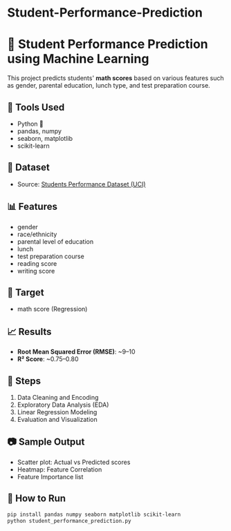 # Student-Performance-Prediction
# 🧠 Student Performance Prediction using Machine Learning

This project predicts students' **math scores** based on various features such as gender, parental education, lunch type, and test preparation course.

## 🔧 Tools Used
- Python 🐍
- pandas, numpy
- seaborn, matplotlib
- scikit-learn

## 📁 Dataset
- Source: [Students Performance Dataset (UCI)](https://raw.githubusercontent.com/selva86/datasets/master/StudentsPerformance.csv)

## 📊 Features
- gender
- race/ethnicity
- parental level of education
- lunch
- test preparation course
- reading score
- writing score

## 🎯 Target
- math score (Regression)

## 📈 Results
- **Root Mean Squared Error (RMSE)**: ~9–10
- **R² Score**: ~0.75–0.80

## 📌 Steps
1. Data Cleaning and Encoding
2. Exploratory Data Analysis (EDA)
3. Linear Regression Modeling
4. Evaluation and Visualization

## 📷 Sample Output
- Scatter plot: Actual vs Predicted scores
- Heatmap: Feature Correlation
- Feature Importance list

## 🚀 How to Run
```bash
pip install pandas numpy seaborn matplotlib scikit-learn
python student_performance_prediction.py
